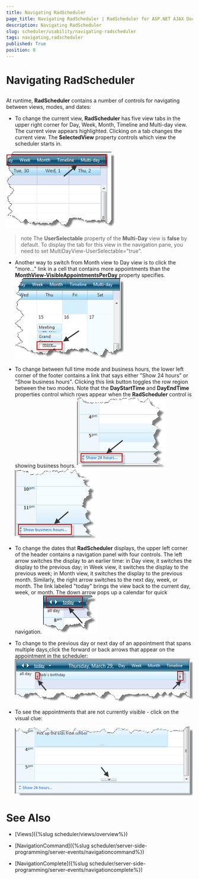 ```yaml
---
title: Navigating RadScheduler
page_title: Navigating RadScheduler | RadScheduler for ASP.NET AJAX Documentation
description: Navigating RadScheduler
slug: scheduler/usability/navigating-radscheduler
tags: navigating,radscheduler
published: True
position: 0
---
```


# Navigating RadScheduler



## 

At runtime, **RadScheduler** contains a number of controls for navigating between views, modes, and dates:

* To change the current view, **RadScheduler** has five view tabs in the upper right corner for Day, Week, Month, Timeline and Multi-day view. The current view appears highlighted. Clicking on a tab changes the current view. The **SelectedView** property controls which view the scheduler starts in.

![navigating using the view type tabs](images/scheduler_navigationpanel_updated.png)

>note The **UserSelectable** property of the **Multi-Day** view is **false** by default. To display the tab for this view in the navigation pane, you need to set MultiDayView-UserSelectable="true".
>


* Another way to switch from Month view to Day view is to click the "more..." link in a cell that contains more appointments than the **MonthView-VisibleAppointmentsPerDay** property specifies.
![Show More](images/scheduler_showmore.png)

* To change between full time mode and business hours, the lower left corner of the footer contains a link that says either "Show 24 hours" or "Show business hours". Clicking this link button toggles the row region between the two modes. Note that the **DayStartTime** and **DayEndTime** properties control which rows appear when the **RadScheduler** control is showing business hours.
![Footer Toggle](images/scheduler_footertoggle1.png)![Footer Toggle](images/scheduler_footertoggle.png)

* To change the dates that **RadScheduler** displays, the upper left corner of the header contains a navigation panel with four controls. The left arrow switches the display to an earlier time: in Day view, it switches the display to the previous day; in Week view, it switches the display to the previous week; in Month view, it switches the display to the previous month. Similarly, the right arrow switches to the next day, week, or month. The link labeled "today" brings the view back to the current day, week, or month. The down arrow pops up a calendar for quick navigation.
![navigating by changing the dates](images/scheduler_datecontrols_update.png)

* To change to the previous day or next day of an appointment that spans multiple days,click the forward or back arrows that appear on the appointment in the scheduler:
![Multi-Day navigation buttons](images/scheduler_multidaynavbuttons.png)


* To see the appointments that are not currently visible - click on the visual clue:

	![Visual Clue](images/scheduler_visual_clue.png)

# See Also

 * [Views]({%slug scheduler/views/overview%})

 * [NavigationCommand]({%slug scheduler/server-side-programming/server-events/navigationcommand%})

 * [NavigationComplete]({%slug scheduler/server-side-programming/server-events/navigationcomplete%})
